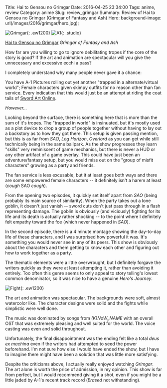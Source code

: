Title: Hai to Gensou no Grimgar
Date: 2016-04-25 23:34:00
Tags: anime, review
Category: anime
Slug: review_grimgar
Summary: Review of Hai to Gensou no Grimgar (Grimgar of Fantasy and Ash)
Hero: background-image: url(/images/2016/grimgar/hero.jpg);

![Grimgar]({filename}/images/2016/grimgar/title.jpg){: .ew1200}
![A1]({filename}/images/anime/studios/half/a1.png){: .studio}

[Hai to Gensou no Grimgar](https://hummingbird.me/anime/hai-to-gensou-no-grimgar) *Grimgar of Fantasy and Ash*

How far are you willing to go to ignore debilitating tropes if the core of the story is good? If the art and animation are spectacular will you give the unnecessary and excessive ecchi a pass?

I completely understand why many people never gave it a chance:

You have A-1 Pictures rolling out yet another "trapped in a alternate/virtual world"; Female characters given skimpy outfits for no reason other than fan service. Every indication that this would just be an attempt at riding the coat tails of [Sword Art Online](https://hummingbird.me/anime/sword-art-online).

*However...*

Looking beyond the surface, there is something here that is more than the sum of it's tropes. The "trapped in world" is insinuated, but it's mostly used as a plot device to drop a group of people together without having to lay out a backstory as to how they got there. This setup is given passing mention, but this is as far from *SAO*, *Log Horizon*, *Overlord* as you can get while still technically being in the same ballpark. As the show progresses they learn "skills" very reminiscent of game mechanics, but there is never a HUD or any other artifact of a game overlay. This could have just been an adventure/fantasy setup, but you would miss out on the "group of misfit characters" growing as a party and friends.

The fan service is less excusable, but it at least goes both ways and there are some empowered female characters -- it definitely isn't a harem at least (*cough* SAO *cough*).

From the opening two episodes, it quickly set itself apart from *SAO* (being probably its main source of similarity). When the party takes out a lone goblin, it doesn't just vanish -- sword cuts don't just pass through in a flash representing damage. The goblin is obviously (and viciously) fighting for its life and its death is actually rather shocking -- to the point where I definitely felt empathy toward the foe (which never happened in *SAO*).

In the second episode, there is a 4 minute montage showing the day-to-day life of these characters, and I was surprised how powerful it was. It's something you would never see in any of its peers. This show is obviously about the characters and them getting to know each other and figuring out how to work together as a party.

The thematic elements were a little overwrought, but I definitely forgave the writers quickly as they were at least attempting it, rather than avoiding it entirely.  Too often this genre seems to only appeal to story telling's lowest common denominator, so it was nice to have a genuine *Hero's Journey*.

![Fight]({filename}/images/2016/grimgar/fight.jpg){: .ew1200}

The art and animation was spectacular. The backgrounds were soft, almost watercolor like. The character designs were solid and the fights while simplistic were well done.

The music was dominated by songs from *(K)NoW_NAME* with an overall OST that was extremely pleasing and well suited for the world. The voice casting was even and solid throughout.

Unfortunately, the final disappointment was the ending felt like a total *deus ex machina* even if the writers had attempted to seed the power beforehand. I'm not sure how else I would have ended the show, but I have to imagine there might have been a solution that was little more satisfying.

Despite the criticisms above, I actually really enjoyed watching *Grimgar*. The art alone is worth the price of admission, in my opinion. This show is far from perfect, but I would recommend giving it a shot, even if you might be a little jaded by A-1's recent track record (*Erased* not withstanding).
